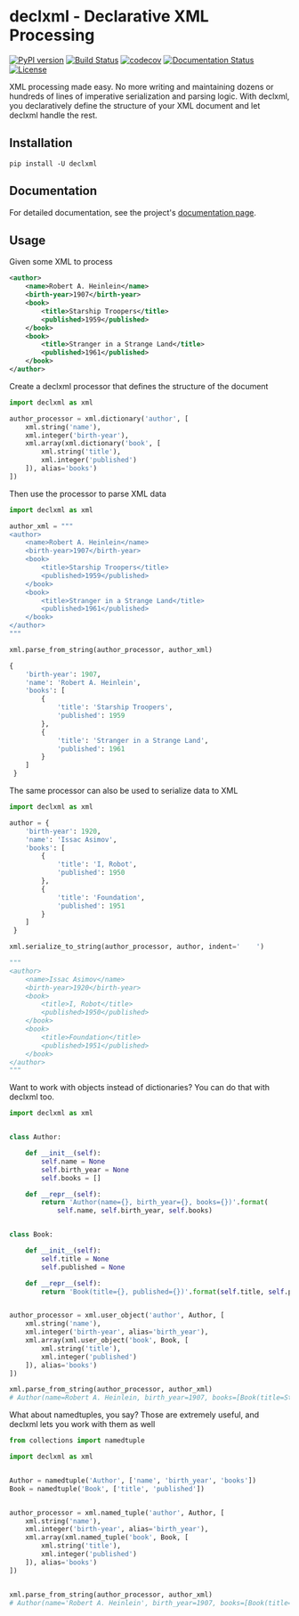 # declxml - Declarative XML Processing
[![PyPI version](https://badge.fury.io/py/declxml.svg)](https://badge.fury.io/py/declxml)
[![Build Status](https://travis-ci.org/gatkin/declxml.svg?branch=master)](https://travis-ci.org/gatkin/declxml)
[![codecov](https://codecov.io/gh/gatkin/declxml/branch/master/graph/badge.svg)](https://codecov.io/gh/gatkin/declxml)
[![Documentation Status](https://readthedocs.org/projects/declxml/badge/?version=latest)](https://declxml.readthedocs.io/en/latest/?badge=latest)
[![License](https://img.shields.io/github/license/mashape/apistatus.svg)](https://pypi.python.org/pypi/declxml/)

XML processing made easy. No more writing and maintaining dozens or hundreds of lines of imperative serialization and parsing logic. With declxml, you declaratively define the structure of your XML document and let declxml handle the rest.

## Installation
```
pip install -U declxml
```

## Documentation
For detailed documentation, see the project's [documentation page](http://declxml.readthedocs.io/).

## Usage
Given some XML to process
```xml
<author>
    <name>Robert A. Heinlein</name>
    <birth-year>1907</birth-year>
    <book>
        <title>Starship Troopers</title>
        <published>1959</published>
    </book>
    <book>
        <title>Stranger in a Strange Land</title>
        <published>1961</published>
    </book>
</author>
```

Create a declxml processor that defines the structure of the document
```python
import declxml as xml

author_processor = xml.dictionary('author', [
    xml.string('name'),
    xml.integer('birth-year'),
    xml.array(xml.dictionary('book', [
        xml.string('title'),
        xml.integer('published')
    ]), alias='books')
])
```

Then use the processor to parse XML data
```python
import declxml as xml

author_xml = """
<author>
    <name>Robert A. Heinlein</name>
    <birth-year>1907</birth-year>
    <book>
        <title>Starship Troopers</title>
        <published>1959</published>
    </book>
    <book>
        <title>Stranger in a Strange Land</title>
        <published>1961</published>
    </book>
</author>
"""

xml.parse_from_string(author_processor, author_xml)

{
    'birth-year': 1907,
    'name': 'Robert A. Heinlein',
    'books': [
        {
            'title': 'Starship Troopers',
            'published': 1959
        },
        {
            'title': 'Stranger in a Strange Land',
            'published': 1961
        }
    ]
 }
```

The same processor can also be used to serialize data to XML
```python
import declxml as xml

author = {
    'birth-year': 1920,
    'name': 'Issac Asimov',
    'books': [
        {
            'title': 'I, Robot',
            'published': 1950
        },
        {
            'title': 'Foundation',
            'published': 1951
        }
    ]
 }

xml.serialize_to_string(author_processor, author, indent='    ')

"""
<author>
    <name>Issac Asimov</name>
    <birth-year>1920</birth-year>
    <book>
        <title>I, Robot</title>
        <published>1950</published>
    </book>
    <book>
        <title>Foundation</title>
        <published>1951</published>
    </book>
</author>
"""
```

Want to work with objects instead of dictionaries? You can do that with declxml too.
```python
import declxml as xml


class Author:

    def __init__(self):
        self.name = None
        self.birth_year = None
        self.books = []

    def __repr__(self):
        return 'Author(name={}, birth_year={}, books={})'.format(
            self.name, self.birth_year, self.books)


class Book:

    def __init__(self):
        self.title = None
        self.published = None

    def __repr__(self):
        return 'Book(title={}, published={})'.format(self.title, self.published)


author_processor = xml.user_object('author', Author, [
    xml.string('name'),
    xml.integer('birth-year', alias='birth_year'),
    xml.array(xml.user_object('book', Book, [
        xml.string('title'),
        xml.integer('published')
    ]), alias='books')
])

xml.parse_from_string(author_processor, author_xml)
# Author(name=Robert A. Heinlein, birth_year=1907, books=[Book(title=Starship Troopers, published=1950), Book(title=Stranger in a Strange Land, published=1951)])
```

What about namedtuples, you say? Those are extremely useful, and declxml lets you work with them as well
```python
from collections import namedtuple

import declxml as xml


Author = namedtuple('Author', ['name', 'birth_year', 'books'])
Book = namedtuple('Book', ['title', 'published'])


author_processor = xml.named_tuple('author', Author, [
    xml.string('name'),
    xml.integer('birth-year', alias='birth_year'),
    xml.array(xml.named_tuple('book', Book, [
        xml.string('title'),
        xml.integer('published')
    ]), alias='books')
])


xml.parse_from_string(author_processor, author_xml)
# Author(name='Robert A. Heinlein', birth_year=1907, books=[Book(title='Starship Troopers', published=1959), Book(title='Stranger in a Strange Land', published=1961)])
```
